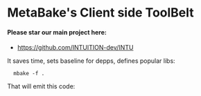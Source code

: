 
# MetaBake's Client side ToolBelt


#### Please star our main project here:
- https://github.com/INTUITION-dev/INTU


It saves time, sets baseline for depps, defines popular libs:

      mbake -f .

That will emit this code:

      
